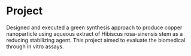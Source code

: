# Project
Designed and executed a green synthesis approach to produce copper nanoparticle using aqueous extract of Hibiscus rosa-sinensis stem as a reducing stabilizing agent. This project aimed to evaluate the biomedical through in vitro assays.
